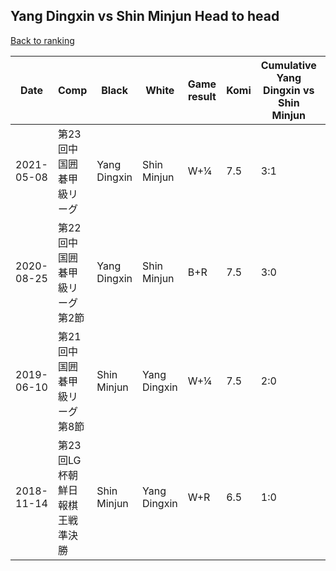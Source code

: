 ## Yang Dingxin vs Shin Minjun Head to head

[Back to ranking](../../index.md)




| **Date** | **Comp** | **Black** | **White** | **Game result** | **Komi** | **Cumulative Yang Dingxin vs Shin Minjun** | **Yang Dingxin streak** | **Shin Minjun streak** | 
| --- | --- | --- | --- | --- | --- | --- | --- | --- |
| 2021-05-08 | 第23回中国囲碁甲級リーグ | Yang Dingxin | Shin Minjun | W+¼ | 7.5 | 3:1 | 0 | 1 | 
| 2020-08-25 | 第22回中国囲碁甲級リーグ第2節 | Yang Dingxin | Shin Minjun | B+R | 7.5 | 3:0 | 3 | 0 | 
| 2019-06-10 | 第21回中国囲碁甲級リーグ第8節 | Shin Minjun | Yang Dingxin | W+¼ | 7.5 | 2:0 | 2 | 0 | 
| 2018-11-14 | 第23回LG杯朝鮮日報棋王戦準決勝 | Shin Minjun | Yang Dingxin | W+R | 6.5 | 1:0 | 1 | 0 |




